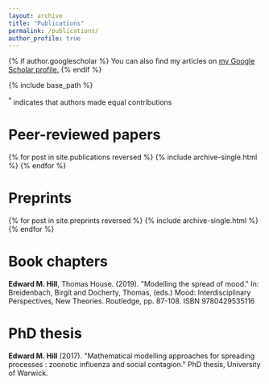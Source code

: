 ```yaml
---
layout: archive
title: "Publications"
permalink: /publications/
author_profile: true
---
```


{% if author.googlescholar %}
  You can also find my articles on <u><a href="{{author.googlescholar}}">my Google Scholar profile</a>.</u>
{% endif %}

{% include base_path %}

<sup>*</sup> indicates that authors made equal contributions

# Peer-reviewed papers

{% for post in site.publications reversed %}
  {% include archive-single.html %}
{% endfor %}

# Preprints

{% for post in site.preprints reversed %}
  {% include archive-single.html %}
{% endfor %}

# Book chapters

**Edward M. Hill**, Thomas House. (2019). &quot;Modelling the spread of mood.&quot; In: Breidenbach, Birgit and Docherty, Thomas, (eds.) Mood: Interdisciplinary Perspectives, New Theories. Routledge, pp. 87-108. ISBN 9780429535116 <br/>
<a href="https://doi.org/10.4324/9780429259432" target="_blank"><i class="fas fa-fw fa-link zoom" aria-hidden="true"></i></a>

# PhD thesis

**Edward M. Hill** (2017). &quot;Mathematical modelling approaches for spreading processes : zoonotic influenza and social contagion.&quot; PhD thesis, University of Warwick. <br/>
<a href="http://wrap.warwick.ac.uk/91483/" target="_blank"><i class="fas fa-fw fa-link zoom" aria-hidden="true"></i></a>
<a href="http://wrap.warwick.ac.uk/91483/1/WRAP_Theses_Hill_2017.pdf" target="_blank"><i class="fas fa-fw fa-file-pdf zoom" aria-hidden="true"></i></a>
